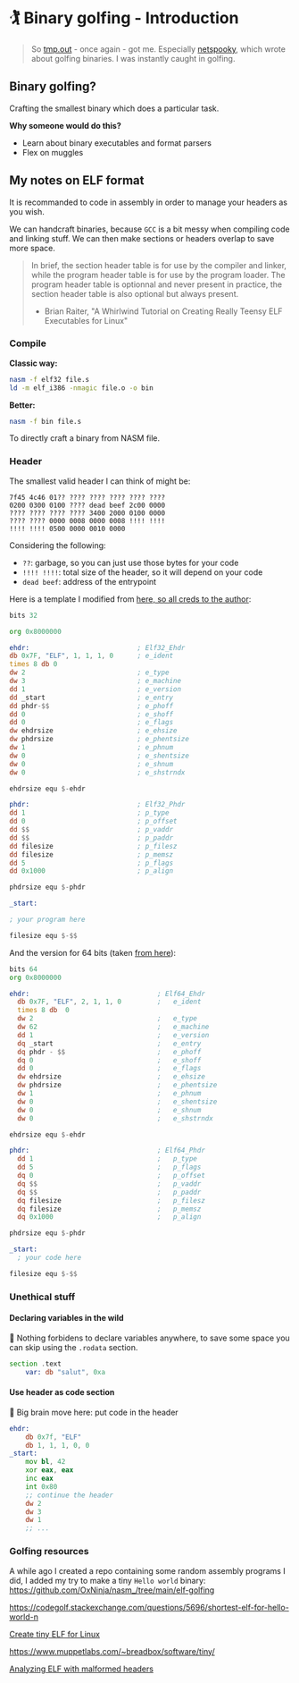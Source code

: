 # 🏌️ Binary golfing - Introduction


> So [tmp.out](https://tmpout.sh) - once again - got me. Especially [netspooky](https://n0.lol/), which wrote about golfing binaries. I was instantly caught in golfing.

## Binary golfing?

Crafting the smallest binary which does a particular task.

**Why someone would do this?**

* Learn about binary executables and format parsers
* Flex on muggles

## My notes on ELF format

It is recommanded to code in assembly in order to manage your headers as you wish.

We can handcraft binaries, because `GCC` is a bit messy when compiling code and linking stuff. We can then make sections or headers overlap to save more space.

> In brief, the section header table is for use by the compiler and linker, while the program header table is for use by the program loader.
> The program header table is optionnal and never present in practice, the section header table is also optional but always present.
> - Brian Raiter, "A Whirlwind Tutorial on Creating Really Teensy ELF Executables for Linux"


### Compile

**Classic way:**

```sh
nasm -f elf32 file.s
ld -m elf_i386 -nmagic file.o -o bin
```

**Better:**

```sh
nasm -f bin file.s
```

To directly craft a binary from NASM file.

### Header

The smallest valid header I can think of might be:

```hex
7f45 4c46 01?? ???? ???? ???? ???? ????
0200 0300 0100 ???? dead beef 2c00 0000
???? ???? ???? ???? 3400 2000 0100 0000
???? ???? 0000 0008 0000 0008 !!!! !!!!
!!!! !!!! 0500 0000 0010 0000
```

Considering the following:

* `??`: garbage, so you can just use those bytes for your code
* `!!!! !!!!`: total size of the header, so it will depend on your code
* `dead beef`: address of the entrypoint

Here is a template I modified from [here, so all creds to the author](https://www.muppetlabs.com/~breadbox/software/tiny/teensy.html):

```asm
bits 32

org 0x8000000

ehdr:                           ; Elf32_Ehdr
db 0x7F, "ELF", 1, 1, 1, 0      ; e_ident
times 8 db 0
dw 2                            ; e_type
dw 3                            ; e_machine
dd 1                            ; e_version
dd _start                       ; e_entry
dd phdr-$$                      ; e_phoff
dd 0                            ; e_shoff
dd 0                            ; e_flags
dw ehdrsize                     ; e_ehsize
dw phdrsize                     ; e_phentsize
dw 1                            ; e_phnum
dw 0                            ; e_shentsize
dw 0                            ; e_shnum
dw 0                            ; e_shstrndx

ehdrsize equ $-ehdr

phdr:                           ; Elf32_Phdr
dd 1                            ; p_type
dd 0                            ; p_offset
dd $$                           ; p_vaddr
dd $$                           ; p_paddr
dd filesize                     ; p_filesz
dd filesize                     ; p_memsz
dd 5                            ; p_flags
dd 0x1000                       ; p_align

phdrsize equ $-phdr

_start:

; your program here

filesize equ $-$$
```

And the version for 64 bits (taken [from here](https://stackoverflow.com/a/53383541)):

```asm
bits 64
org 0x8000000

ehdr:                                ; Elf64_Ehdr
  db 0x7F, "ELF", 2, 1, 1, 0         ;   e_ident
  times 8 db  0
  dw 2                               ;   e_type
  dw 62                              ;   e_machine
  dd 1                               ;   e_version
  dq _start                          ;   e_entry
  dq phdr - $$                       ;   e_phoff
  dq 0                               ;   e_shoff
  dd 0                               ;   e_flags
  dw ehdrsize                        ;   e_ehsize
  dw phdrsize                        ;   e_phentsize
  dw 1                               ;   e_phnum
  dw 0                               ;   e_shentsize
  dw 0                               ;   e_shnum
  dw 0                               ;   e_shstrndx

ehdrsize equ $-ehdr

phdr:                                ; Elf64_Phdr
  dd 1                               ;   p_type
  dd 5                               ;   p_flags
  dq 0                               ;   p_offset
  dq $$                              ;   p_vaddr
  dq $$                              ;   p_paddr
  dq filesize                        ;   p_filesz
  dq filesize                        ;   p_memsz
  dq 0x1000                          ;   p_align

phdrsize equ $-phdr

_start:
  ; your code here

filesize equ $-$$
```

### Unethical stuff

#### Declaring variables in the wild

🙈 Nothing forbidens to declare variables anywhere, to save some space you can skip using the `.rodata` section.

```asm
section .text
	var: db "salut", 0xa
```

#### Use header as code section

🧠 Big brain move here: put code in the header

```asm
ehdr:
	db 0x7f, "ELF"
	db 1, 1, 1, 0, 0
_start:
	mov bl, 42
	xor eax, eax
	inc eax
	int 0x80
	;; continue the header
	dw 2
	dw 3
	dw 1
	;; ...
```

### Golfing resources

A while ago I created a repo containing some random assembly programs I did, I added my try to make a tiny `Hello world` binary: https://github.com/OxNinja/nasm_/tree/main/elf-golfing

https://codegolf.stackexchange.com/questions/5696/shortest-elf-for-hello-world-n

[Create tiny ELF for Linux](https://www.muppetlabs.com/~breadbox/software/tiny/teensy.html)

https://www.muppetlabs.com/~breadbox/software/tiny/

[Analyzing ELF with malformed headers](https://binaryresearch.github.io/2019/09/17/Analyzing-ELF-Binaries-with-Malformed-Headers-Part-1-Emulating-Tiny-Programs.html)

